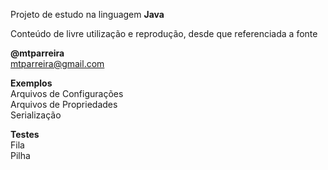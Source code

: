 Projeto de estudo na linguagem <b>Java</b><p>
Conteúdo de livre utilização e reprodução, desde que referenciada a fonte<p>
<b>@mtparreira</b><br>
mtparreira@gmail.com<p>
<b>Exemplos</b><br>
Arquivos de Configurações<br>
Arquivos de Propriedades<br>
Serialização<p>
<b>Testes</b><br>
Fila<br>
Pilha<br>
